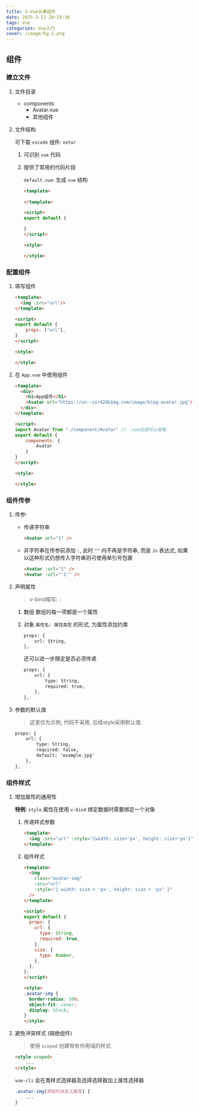 ```yaml
---
title: 3-Vue头像组件
date: 2025-3-12 20:29:36
tags: Vue
categories: Vue入门
cover: /image/bg-1.png
---
```


## 组件

### 建立文件

1. 文件目录
    - components
        - Avatar.vue
        - 其他组件

2. 文件结构

    可下载 `vscode` 组件: `vetur`

    1.  可识别 `vue` 代码

    2. 提供了常用的代码片段

        `default.vue`: 生成 `vue` 结构

        ```html
        <template>
          
        </template>
        
        <script>
        export default {
        
        }
        </script>
        
        <style>
        
        </style>
        ```


### 配置组件

1. 填写组件

    ```html
    <template>
      <img :src="url"/>
    </template>
    
    <script>
    export default {
        props: ["url"],
    }
    </script>
    
    <style>
    
    </style>
    ```

2. 在 `App.vue` 中使用组件

    ```html
    <template>
      <div>
      	<h1>App组件</h1>
      	<Avatar url="https://xn--zsr428b1mg.com/image/blog-avatar.jpg"/>
      </div>
    </template>
    
    <script>
    import Avatar from "./component/Avatar" // .vue后缀可以省略
    export default {
    	components: {
    		Avatar
    	}
    }
    </script>
    
    <style>
    
    </style>
    ```

### 组件传参

1. 传参:
    - 传递字符串
        ```html
        <Avatar url="1" />
        ```
    - 非字符串在传参前添加 `:`, 此时 `""` 内不再是字符串, 而是 `Js` 表达式, 如果以这种形式仍想传入字符串则可使用单引号包裹
        ```html
        <Avatar :url="1" />
        <Avatar :url="'1'" />
        ```
2. 声明属性
    > v-bind缩写: `:`
    1.  数组
          数组的每一项都是一个属性
    2.  对象
          `属性名: 属性类型` 的形式, 为属性添加约束
        ```html
        props: {
        	url: String,
        },
        ```

        还可以进一步限定是否必须传递
    
        ```html
        props: {
        	url: {
                type: String,
                required: true,
            },
        },
        ```

3.  参数的默认值

    > 这里仅为示例, 代码不采用, 后续style采用默认值.

    ```html
    props: {
    	url: {
            type: String,
            required: false,
            default: 'example.jpg'
        },
    },
    ```


### 组件样式

1. 增加属性的通用性

    **特例**: `style` 属性在使用 `v-bind` 绑定数据时需要绑定一个对象

    1. 传递样式参数

        ```html
        <template>
          <img :src="url" :style="{width: size+'px', height: size+'px'}"/>
        </template>
        ```

    2. 组件样式

        ```html
        <template>
          <img
            class="avatar-img"
            :src="url"
            :style="{ width: size + 'px', height: size + 'px' }"
          />
        </template>
        
        <script>
        export default {
          props: {
            url: {
              type: String,
              required: true,
            },
            size: {
              type: Number,
            },
          },
        };
        </script>
        
        <style>
        .avatar-img {
          border-radius: 50%;
          object-fit: cover;
          display: block;
        }
        </style>
        ```

2.  避免冲突样式 (隔绝组件)

    > 使用 `scoped` 创建带有作用域的样式

    ```html
    <style scoped>
        ...
    </style>
    ```

    `vue-cli` 会在类样式选择器及选择选择器加上属性选择器

    ```css
    .avatar-img[添加的自定义属性] {
        ...
    }
    ```

    

    

    

    